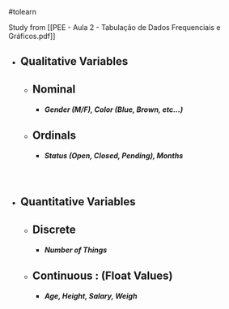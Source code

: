 #tolearn 

Study from [[PEE - Aula 2 - Tabulação de Dados Frequenciais e Gráficos.pdf]]

- ## Qualitative Variables
	- ## Nominal
		- ##### Gender (M/F), Color (Blue, Brown, etc...)
	- ## Ordinals
		- ##### Status (Open, Closed, Pending), Months

<br>

- ## Quantitative Variables
	- ## Discrete
		- ##### Number of Things
	- ## Continuous : (Float Values)
		- ##### Age, Height, Salary, Weigh